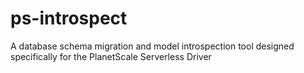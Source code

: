 # ps-introspect
A database schema migration and model introspection tool designed specifically for the PlanetScale Serverless Driver
